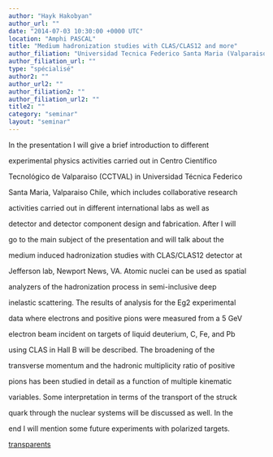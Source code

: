 ```yaml
---
author: "Hayk Hakobyan"
author_url: ""
date: "2014-07-03 10:30:00 +0000 UTC"
location: "Amphi PASCAL"
title: "Medium hadronization studies with CLAS/CLAS12 and more"
author_filiation: "Universidad Tecnica Federico Santa Maria (Valparaiso, Chili)"
author_filiation_url: ""
type: "spécialisé"
author2: ""
author_url2: ""
author_filiation2: ""
author_filiation_url2: ""
title2: ""
category: "seminar" 
layout: "seminar"
---
```


In the presentation I will give a brief introduction to different 

experimental physics activities carried out in Centro Científico 

Tecnológico de Valparaiso (CCTVAL) in Universidad Técnica Federico 

Santa Maria, Valparaiso Chile, which includes collaborative research 

activities carried out in different international labs as well as 

detector and detector component design and fabrication. After I will 

go to the main subject of the presentation and will talk about the 

medium induced hadronization studies with CLAS/CLAS12 detector at 

Jefferson lab, Newport News, VA. Atomic nuclei can be used as spatial 

analyzers of the hadronization process in semi-inclusive deep 

inelastic scattering. The results of analysis for the Eg2 experimental 

data where electrons and positive pions were measured from a 5 GeV 

electron beam incident on targets of liquid deuterium, C, Fe, and Pb 

using CLAS in Hall B will be described. The broadening of the 

transverse momentum and the hadronic multiplicity ratio of positive 

pions has been studied in detail as a function of multiple kinematic 

variables. Some interpretation in terms of the transport of the struck 

quark through the nuclear systems will be discussed as well. In the 

end I will mention some future experiments with polarized targets.


[
transparents
](images/Communication/seminaires/Hayk_Hakobyan.pdf)
